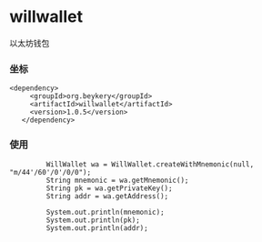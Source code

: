 # willwallet
以太坊钱包

### 坐标

```
<dependency>
     <groupId>org.beykery</groupId>
     <artifactId>willwallet</artifactId>
     <version>1.0.5</version>
   </dependency>
```


### 使用

             WillWallet wa = WillWallet.createWithMnemonic(null, "m/44'/60'/0'/0/0");
             String mnemonic = wa.getMnemonic();
             String pk = wa.getPrivateKey();
             String addr = wa.getAddress();
 
             System.out.println(mnemonic);
             System.out.println(pk);
             System.out.println(addr);
             


